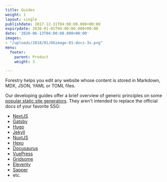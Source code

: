 ```yaml
---
title: Guides
weight: 1
layout: single
publishdate: 2017-12-31T04:00:00.000+00:00
expirydate: 2030-01-01T04:00:00.000+00:00
date: '2020-06-13T04:00:00.000+00:00'
images:
- "/uploads/2018/01/OGimage-01-docs-3x.png"
menu:
  footer:
    parent: Product
    weight: 3

---
```

Forestry helps you edit any website whose content is stored in Markdown, MDX, JSON, YAML or TOML files.

Our developing guides offer a brief overview of generic principles on some [popular static site generators](https://www.staticgen.com/). They aren't intended to replace the official docs of your favorite SSG:

- [NextJS](https://nextjs.org/)
- [Gatsby](http://gatsbyjs.org/)
- [Hugo](https://gohugo.io/)
- [Jekyll](https://jekyllrb.com)
- [NuxtJS](https://nuxtjs.org/)
- [Hexo](https://hexo.io/)
- [Docusaurus](https://docusaurus.io/)
- [VuePress](https://vuepress.vuejs.org/)
- [Gridsome](https://gridsome.org/)
- [Eleventy](https://www.11ty.dev/)
- [Sapper](https://sapper.svelte.dev/)
- etc.
